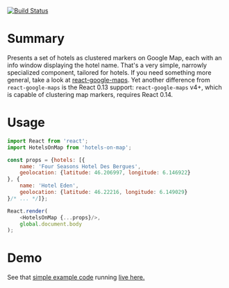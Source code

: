 [![Build Status](https://travis-ci.org/ikr/react-hotels-on-map.svg?branch=master)](https://travis-ci.org/ikr/react-hotels-on-map)

# Summary

Presents a set of hotels as clustered markers on Google Map, each with an info window displaying the
hotel name. That's a very simple, narrowly specialized component, tailored for hotels. If you need
something more general, take a look at
[react-google-maps](https://github.com/tomchentw/react-google-maps). Yet another difference from
`react-google-maps` is the React 0.13 support: `react-google-maps` v4+, which is capable of
clustering map markers, requires React 0.14.


# Usage

```javascript
import React from 'react';
import HotelsOnMap from 'hotels-on-map';

const props = {hotels: [{
    name: 'Four Seasons Hotel Des Bergues',
    geolocation: {latitude: 46.206997, longitude: 6.146922}
}, {
    name: 'Hotel Eden',
    geolocation: {latitude: 46.22216, longitude: 6.149029}
}/* ... */]};

React.render(
    <HotelsOnMap {...props}/>,
    global.document.body
);
```

# Demo

See that [simple example code](https://github.com/ikr/react-hotels-on-map/blob/master/src/demo.js)
running [live here.](ikr.su/h/react-hotels-on-map/demo/)
